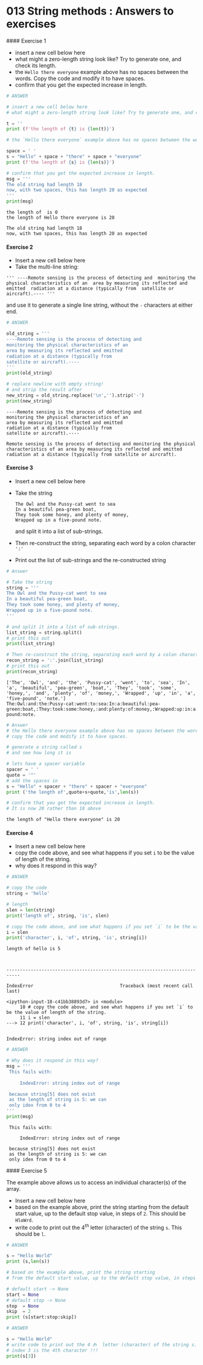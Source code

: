 # 013 String methods : Answers to exercises

#### Exercise 1

* insert a new cell below here
* what might a zero-length string look like? Try to generate one, and check its length.
* the `Hello there everyone` example above has no spaces between the words. Copy the code and modify it to have spaces.
* confirm that you get the expected increase in length.


```python
# ANSWER

# insert a new cell below here
# what might a zero-length string look like? Try to generate one, and check its length.

t = ''
print (f'the length of {t} is {len(t)}')

# the `Hello there everyone` example above has no spaces between the words. Copy the code and modify it to have spaces.

space = ' '
s = "Hello" + space + "there" + space + "everyone"
print (f'the length of {s} is {len(s)}')

# confirm that you get the expected increase in length.
msg = '''
The old string had length 18
now, with two spaces, this has length 20 as expected
'''
print(msg)
```

    the length of  is 0
    the length of Hello there everyone is 20
    
    The old string had length 18
    now, with two spaces, this has length 20 as expected
    


#### Exercise 2

* Insert a new cell below here
* Take the multi-line string:

`'''
----Remote sensing is the process of detecting and 
monitoring the physical characteristics of an 
area by measuring its reflected and emitted 
radiation at a distance (typically from 
satellite or aircraft).----
'''`

  and use it to generate a single line string, without the `-` characters at either end.
    


```python
# ANSWER

old_string = '''
----Remote sensing is the process of detecting and 
monitoring the physical characteristics of an 
area by measuring its reflected and emitted 
radiation at a distance (typically from 
satellite or aircraft).----
'''
print(old_string)

# replace newline with empty string!
# and strip the result after
new_string = old_string.replace('\n','').strip('-')
print(new_string)
```

    
    ----Remote sensing is the process of detecting and 
    monitoring the physical characteristics of an 
    area by measuring its reflected and emitted 
    radiation at a distance (typically from 
    satellite or aircraft).----
    
    Remote sensing is the process of detecting and monitoring the physical characteristics of an area by measuring its reflected and emitted radiation at a distance (typically from satellite or aircraft).


#### Exercise 3
 
* Insert a new cell below here
* Take the string 

      The Owl and the Pussy-cat went to sea 
      In a beautiful pea-green boat, 
      They took some honey, and plenty of money, 
      Wrapped up in a five-pound note.
    
  and split it into a list of sub-strings.
* Then re-construct the string, separating each word by a colon character `':'`
* Print out the list of sub-strings and the re-constructed string


```python
# Answer

# Take the string
string = '''
The Owl and the Pussy-cat went to sea 
In a beautiful pea-green boat, 
They took some honey, and plenty of money, 
Wrapped up in a five-pound note.
'''

# and split it into a list of sub-strings.
list_string = string.split()
# print this out
print(list_string)

# Then re-construct the string, separating each word by a colon character ':'
recon_string = ':'.join(list_string)
# print this out
print(recon_string)
```

    ['The', 'Owl', 'and', 'the', 'Pussy-cat', 'went', 'to', 'sea', 'In', 'a', 'beautiful', 'pea-green', 'boat,', 'They', 'took', 'some', 'honey,', 'and', 'plenty', 'of', 'money,', 'Wrapped', 'up', 'in', 'a', 'five-pound', 'note.']
    The:Owl:and:the:Pussy-cat:went:to:sea:In:a:beautiful:pea-green:boat,:They:took:some:honey,:and:plenty:of:money,:Wrapped:up:in:a:five-pound:note.



```python
# Answer
# the Hello there everyone example above has no spaces between the words. 
# copy the code and modify it to have spaces.

# generate a string called s
# and see how long it is

# lets have a spacer variable
spacer = ' '
quote = '"'
# add the spaces in
s = "Hello" + spacer + "there" + spacer + "everyone"
print ('the length of',quote+s+quote,'is',len(s))

# confirm that you get the expected increase in length.
# It is now 20 rather than 18 above
```

    the length of "Hello there everyone" is 20


#### Exercise 4

* Insert a new cell below here
* copy the code above, and see what happens if you set `i` to be the value of length of the string. 
* why does it respond in this way?


```python
# ANSWER

# copy the code
string = 'hello'

# length
slen = len(string)
print('length of', string, 'is', slen)

# copy the code above, and see what happens if you set `i` to be the value of length of the string. 
i = slen
print('character', i, 'of', string, 'is', string[i])
```

    length of hello is 5



    ---------------------------------------------------------------------------

    IndexError                                Traceback (most recent call last)

    <ipython-input-18-c41bb38893d7> in <module>
         10 # copy the code above, and see what happens if you set `i` to be the value of length of the string.
         11 i = slen
    ---> 12 print('character', i, 'of', string, 'is', string[i])
    

    IndexError: string index out of range



```python
# ANSWER

# Why does it respond in this way?
msg = '''
 This fails with:
 
     IndexError: string index out of range

 because string[5] does not exist
 as the length of string is 5: we can
 only idex from 0 to 4
'''
print(msg)

```

    
     This fails with:
     
         IndexError: string index out of range
    
     because string[5] does not exist
     as the length of string is 5: we can
     only idex from 0 to 4
    


#### Exercise 5

The example above allows us to access an individual character(s) of the array.

* Insert a new cell below here
* based on the example above, print the string starting from the default start value, up to the default stop value, in steps of `2`. This should be `HloWrd`.
* write code to print out the 4$^{th}$ letter (character) of the string `s`. This should be `l`.



```python
# ANSWER

s = "Hello World"
print (s,len(s))

# based on the example above, print the string starting 
# from the default start value, up to the default stop value, in steps of `2`.

# default start -> None
start = None
# default stop -> None
stop  = None
skip  = 2
print (s[start:stop:skip])
```


```python
# ANSWER

s = "Hello World"
# write code to print out the 4 𝑡ℎ  letter (character) of the string s.
# index 3 is the 4th character !!!
print(s[3])
```
